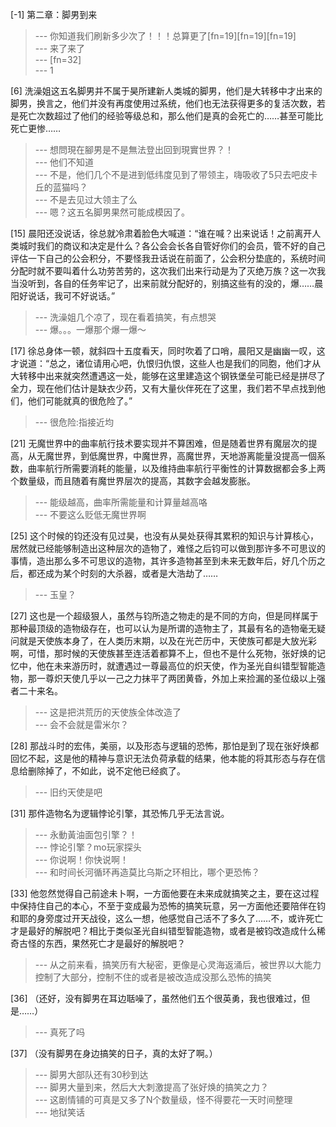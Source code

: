 
[-1] 第二章：脚男到来
>--- 你知道我们刷新多少次了！！！总算更了[fn=19][fn=19][fn=19]<br>
>--- 来了来了<br>
>--- [fn=32]<br>
>--- 1<br>

[6] 洗澡姐这五名脚男并不属于昊所建新人类城的脚男，他们是大转移中才出来的脚男，换言之，他们并没有再度使用过系统，他们也无法获得更多的复活次数，若是死亡次数超过了他们的经验等级总和，那么他们是真的会死亡的……甚至可能比死亡更惨……
>--- 想問現在腳男是不是無法登出回到現實世界？！<br>
>--- 他们不知道<br>
>--- 不是，他们几个不是进到低纬度见到了带领主，嗨吸收了5只去吧皮卡丘的蓝猫吗？<br>
>--- 不是去见过大领主了么<br>
>--- 嗯？这五名脚男果然可能成模因了。<br>

[15] 晨阳还没说话，徐总就冷肃着脸色大喊道：“谁在喊？出来说话！之前离开人类城时我们的商议和决定是什么？各公会会长各自管好你们的会员，管不好的自己评估一下自己的公会积分，不要怪我丑话说在前面了，公会积分垫底的，系统时间分配时就不要叫着什么功劳苦劳的，这次我们出来行动是为了灭绝万族？这一次我当没听到，各自的任务牢记了，出来前就分配好的，别搞这些有的没的，爆……晨阳好说话，我可不好说话。”
>--- 洗澡姐几个凉了，现在看着搞笑，有点想哭<br>
>--- 爆。。。一爆那个爆一爆～<br>

[17] 徐总身体一顿，就斜四十五度看天，同时吹着了口哨，晨阳又是幽幽一叹，这才说道：“总之，诸位请用心吧，仇恨归仇恨，这些人也是我们的同胞，他们才从大转移中出来就突然遭遇这一处，能够在这里建造这个钢铁堡垒可能已经是拼尽了全力，现在他们估计是缺衣少药，又有大量伙伴死在了这里，我们若不早点找到他们，他们可能就真的很危险了。”
>--- 很危险:指接近均<br>

[21] 无魔世界中的曲率航行技术要实现并不算困难，但是随着世界有魔层次的提高，从无魔世界，到低魔世界，中魔世界，高魔世界，天地游离能量没提高一個系数，曲率航行所需要消耗的能量，以及维持曲率航行平衡性的计算数据都会多上两个数量级，而且随着有魔世界层次的提高，其数字会越发膨胀。
>--- 能级越高，曲率所需能量和计算量越高咯<br>
>--- 不要这么贬低无魔世界啊<br>

[25] 这个时候的钧还没有见过昊，也没有从昊处获得其累积的知识与计算核心，居然就已经能够制造出这种层次的造物了，难怪之后钧可以做到那许多不可思议的事情，造出那么多不可思议的造物，其许多造物甚至到未来无数年后，好几个历之后，都还成为某个时刻的大杀器，或者是大浩劫了……
>--- 玉皇？<br>

[27] 这也是一个超级狠人，虽然与钧所造之物走的是不同的方向，但是同样属于那种最顶级的造物级存在，也可以认为是所谓的造物主了，其最有名的造物毫无疑问就是天使族本身了，在人类历末期，以及在光芒历中，天使族可都是大放光彩啊，可惜，那时候的天使族甚至连活着都算不上，但也不是什么死物，张好焕的记忆中，他在未来游历时，就遭遇过一尊最高位的炽天使，作为圣光自纠错型智能造物，那一尊炽天使几乎以一己之力抹平了两团黄昏，外加上来捡漏的圣位级以上强者二十来名。
>--- 这是把洪荒历的天使族全体改造了<br>
>--- 会不会就是雷米尔？<br>

[28] 那战斗时的宏伟，美丽，以及形态与逻辑的恐怖，那怕是到了现在张好焕都回忆不起，这是他的精神与意识无法负荷承载的结果，他本能的将其形态与存在信息给删除掉了，不如此，说不定他已经疯了。
>--- 旧约天使是吧<br>

[31] 那件造物名为逻辑悖论引擎，其恐怖几乎无法言说。
>--- 永動黃油面包引擎？！<br>
>--- 悖论引擎？mo玩家探头<br>
>--- 你说啊！你快说啊！<br>
>--- 和时间长河循环再造莫比乌斯之环相比，哪个更恐怖？<br>

[33] 他忽然觉得自己前途未卜啊，一方面他要在未来成就搞笑之主，要在这过程中保持住自己的本心，不至于变成最为恐怖的搞笑玩意，另一方面他还要陪伴在钧和耶的身旁度过开天战役，这么一想，他感觉自己活不了多久了……不，或许死亡才是最好的解脱吧？相比于类似圣光自纠错型智能造物，或者是被钧改造成什么稀奇古怪的东西，果然死亡才是最好的解脱吧？
>--- 从之前来看，搞笑历有大秘密，更像是心灵海返涌后，被世界以大能力控制了大部分，控制不住的或者是被改造成没那么恐怖的搞笑<br>

[36] （还好，没有脚男在耳边聒噪了，虽然他们五个很英勇，我也很难过，但是……）
>--- 真死了吗<br>

[37] （没有脚男在身边搞笑的日子，真的太好了啊。）
>--- 脚男大部队还有30秒到达<br>
>--- 脚男大量到来，然后大大刺激提高了张好焕的搞笑之力？<br>
>--- 这剧情铺的可真是又多了N个数量级，怪不得要花一天时间整理<br>
>--- 地狱笑话<br>
